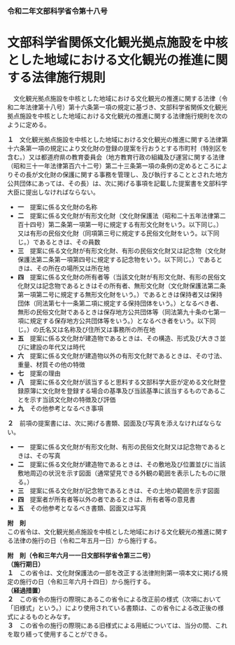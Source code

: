 ### 令和二年文部科学省令第十八号  
# 文部科学省関係文化観光拠点施設を中核とした地域における文化観光の推進に関する法律施行規則  
　文化観光拠点施設を中核とした地域における文化観光の推進に関する法律（令和二年法律第十八号）第十六条第一項の規定に基づき、文部科学省関係文化観光拠点施設を中核とした地域における文化観光の推進に関する法律施行規則を次のように定める。  
  
**１**　文化観光拠点施設を中核とした地域における文化観光の推進に関する法律第十六条第一項の規定により文化財の登録の提案を行おうとする市町村（特別区を含む。）又は都道府県の教育委員会（地方教育行政の組織及び運営に関する法律（昭和三十一年法律第百六十二号）第二十三条第一項の条例の定めるところによりその長が文化財の保護に関する事務を管理し、及び執行することとされた地方公共団体にあっては、その長）は、次に掲げる事項を記載した提案書を文部科学大臣に提出しなければならない。  
* **一**　提案に係る文化財の名称  
* **二**　提案に係る文化財が有形文化財（文化財保護法（昭和二十五年法律第二百十四号）第二条第一項第一号に規定する有形文化財をいう。以下同じ。）又は有形の民俗文化財（同項第三号に規定する民俗文化財をいう。以下同じ。）であるときは、その員数  
* **三**　提案に係る文化財が有形文化財、有形の民俗文化財又は記念物（文化財保護法第二条第一項第四号に規定する記念物をいう。以下同じ。）であるときは、その所在の場所又は所在地  
* **四**　提案に係る文化財の所有者等（当該文化財が有形文化財、有形の民俗文化財又は記念物であるときはその所有者、無形文化財（文化財保護法第二条第一項第二号に規定する無形文化財をいう。）であるときは保持者又は保持団体（同法第七十一条第二項に規定する保持団体をいう。）となるべき者、無形の民俗文化財であるときは保存地方公共団体等（同法第九十条の七第一項に規定する保存地方公共団体等をいう。）となるべき者をいう。以下同じ。）の氏名又は名称及び住所又は事務所の所在地  
* **五**　提案に係る文化財が建造物であるときは、その構造、形式及び大きさ並びに建設の年代又は時代  
* **六**　提案に係る文化財が建造物以外の有形文化財であるときは、その寸法、重量、材質その他の特徴  
* **七**　提案の理由  
* **八**　提案に係る文化財が該当すると思料する文部科学大臣が定める文化財登録原簿に文化財を登録する場合の基準及び当該基準に該当するものであることを示す当該文化財の特徴及び評価  
* **九**　その他参考となるべき事項  
  
**２**　前項の提案書には、次に掲げる書類、図面及び写真を添えなければならない。  
* **一**　提案に係る文化財が有形文化財、有形の民俗文化財又は記念物であるときは、その写真  
* **二**　提案に係る文化財が建造物であるときは、その敷地及び位置並びに当該敷地周辺の状況を示す図面（通常望見できる外観の範囲を表示したものに限る。）  
* **三**　提案に係る文化財が記念物であるときは、その土地の範囲を示す図面  
* **四**　提案者が所有者等以外の者であるときは、所有者等の意見書  
* **五**　その他参考となるべき書類、図面又は写真  
  
**附　則**  
この省令は、文化観光拠点施設を中核とした地域における文化観光の推進に関する法律の施行の日（令和二年五月一日）から施行する。  
  
**附　則（令和三年六月一一日文部科学省令第三二号）**  
**（施行期日）**  
**１**　この省令は、文化財保護法の一部を改正する法律附則第一項本文に掲げる規定の施行の日（令和三年六月十四日）から施行する。  
**（経過措置）**  
**２**　この省令の施行の際現にあるこの省令による改正前の様式（次項において「旧様式」という。）により使用されている書類は、この省令による改正後の様式によるものとみなす。  
**３**　この省令の施行の際現にある旧様式による用紙については、当分の間、これを取り繕って使用することができる。  
  
